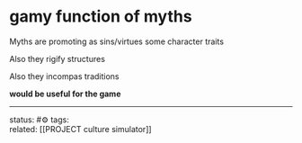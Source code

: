 # gamy function of myths

Myths are promoting as sins/virtues some character traits

Also they rigify structures

Also they incompas traditions

**would be useful for the game**

---
status: #⚙️ 
tags:  
related: [[PROJECT culture simulator]]